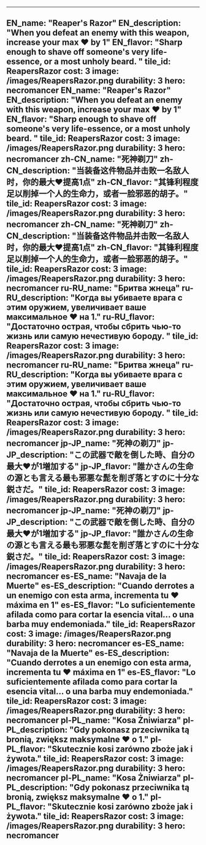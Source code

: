 ---

EN_name: "Reaper's Razor"
EN_description: "When you defeat an enemy with this weapon, increase your max ❤️ by 1"
EN_flavor: "Sharp enough to shave off someone's very life-essence, or a most unholy beard. "
tile_id: ReapersRazor
cost: 3
image: /images/ReapersRazor.png
durability: 3
hero: necromancer
EN_name: "Reaper's Razor"
EN_description: "When you defeat an enemy with this weapon, increase your max ❤️ by 1"
EN_flavor: "Sharp enough to shave off someone's very life-essence, or a most unholy beard. "
tile_id: ReapersRazor
cost: 3
image: /images/ReapersRazor.png
durability: 3
hero: necromancer
zh-CN_name: "死神剃刀"
zh-CN_description: "当装备这件物品并击败一名敌人时，你的最大❤️提高1点"
zh-CN_flavor: "其锋利程度足以削掉一个人的生命力，或者一脸邪恶的胡子。"
tile_id: ReapersRazor
cost: 3
image: /images/ReapersRazor.png
durability: 3
hero: necromancer
zh-CN_name: "死神剃刀"
zh-CN_description: "当装备这件物品并击败一名敌人时，你的最大❤️提高1点"
zh-CN_flavor: "其锋利程度足以削掉一个人的生命力，或者一脸邪恶的胡子。"
tile_id: ReapersRazor
cost: 3
image: /images/ReapersRazor.png
durability: 3
hero: necromancer
ru-RU_name: "Бритва жнеца"
ru-RU_description: "Когда вы убиваете врага с этим оружием, увеличивает ваше максимальное ❤️ на 1."
ru-RU_flavor: "Достаточно острая, чтобы сбрить чью-то жизнь или самую нечестивую бороду. "
tile_id: ReapersRazor
cost: 3
image: /images/ReapersRazor.png
durability: 3
hero: necromancer
ru-RU_name: "Бритва жнеца"
ru-RU_description: "Когда вы убиваете врага с этим оружием, увеличивает ваше максимальное ❤️ на 1."
ru-RU_flavor: "Достаточно острая, чтобы сбрить чью-то жизнь или самую нечестивую бороду. "
tile_id: ReapersRazor
cost: 3
image: /images/ReapersRazor.png
durability: 3
hero: necromancer
jp-JP_name: "死神の剃刀"
jp-JP_description: "この武器で敵を倒した時、自分の最大❤️が1増加する"
jp-JP_flavor: "誰かさんの生命の源とも言える最も邪悪な髭を削ぎ落とすのに十分な鋭さだ。"
tile_id: ReapersRazor
cost: 3
image: /images/ReapersRazor.png
durability: 3
hero: necromancer
jp-JP_name: "死神の剃刀"
jp-JP_description: "この武器で敵を倒した時、自分の最大❤️が1増加する"
jp-JP_flavor: "誰かさんの生命の源とも言える最も邪悪な髭を削ぎ落とすのに十分な鋭さだ。"
tile_id: ReapersRazor
cost: 3
image: /images/ReapersRazor.png
durability: 3
hero: necromancer
es-ES_name: "Navaja de la Muerte"
es-ES_description: "Cuando derrotes a un enemigo con esta arma, incrementa tu ❤️ máxima en 1"
es-ES_flavor: "Lo suficientemente afilada como para cortar la esencia vital... o una barba muy endemoniada."
tile_id: ReapersRazor
cost: 3
image: /images/ReapersRazor.png
durability: 3
hero: necromancer
es-ES_name: "Navaja de la Muerte"
es-ES_description: "Cuando derrotes a un enemigo con esta arma, incrementa tu ❤️ máxima en 1"
es-ES_flavor: "Lo suficientemente afilada como para cortar la esencia vital... o una barba muy endemoniada."
tile_id: ReapersRazor
cost: 3
image: /images/ReapersRazor.png
durability: 3
hero: necromancer
pl-PL_name: "Kosa Żniwiarza"
pl-PL_description: "Gdy pokonasz przeciwnika tą bronią, zwiększ maksymalne ❤️ o 1."
pl-PL_flavor: "Skutecznie kosi zarówno zboże jak i żywota."
tile_id: ReapersRazor
cost: 3
image: /images/ReapersRazor.png
durability: 3
hero: necromancer
pl-PL_name: "Kosa Żniwiarza"
pl-PL_description: "Gdy pokonasz przeciwnika tą bronią, zwiększ maksymalne ❤️ o 1."
pl-PL_flavor: "Skutecznie kosi zarówno zboże jak i żywota."
tile_id: ReapersRazor
cost: 3
image: /images/ReapersRazor.png
durability: 3
hero: necromancer
---